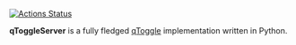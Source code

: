 [![Actions Status](https://github.com/qtoggle/qtoggleserver/workflows/Release/badge.svg)](https://github.com/qtoggle/qtoggleserver/actions)

**qToggleServer** is a fully fledged [qToggle](https://github.com/qtoggle/docs/wiki/The-qToggle-API-1.0) implementation written in Python.
